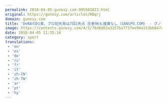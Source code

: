 ```yaml
---
permalink: 2018-04-05-gunosy.com-995501823.html
original: https://gunosy.com/articles/RBqrj
domain: gunosy.com
title: 'DeNAのD1東、プロ初先発は7回1失点 圧巻9Kも援護なし（SANSPO.COM） - グノシー'
image: https://contents.gunosy.com/4/5/78d8d02a3157ba7737ee94a153bb047d_content.jpg
date: 2018-04-05 11:35:14
category: sport
translations: 
 - 'en'
 - 'es'
 - 'de'
 - 'ru'
 - 'fr'
 - 'it'
 - 'zh-CN'
 - 'zh-TW'
 - 'ar'
 - 'pt'
 - 'hy'
---
```


